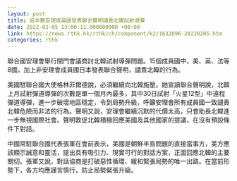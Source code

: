 ```yaml
---
layout: post
title: 逾半數安理成員國發表聯合聲明譴責北韓試射導彈
date: 2022-02-05 13:00:11.000000000 +08:00
link: https://news.rthk.hk/rthk/ch/component/k2/1632096-20220205.htm
categories: rthk
---
```


聯合國安理會舉行閉門會議商討北韓試射導彈問題。15個成員國中，美、英、法等8國，加上非安理會成員國日本發表聯合聲明，譴責北韓的行為。

美國駐聯合國大使格林菲爾德說，必須繼續向北韓施壓。她宣讀聯合聲明說，北韓上月試射彈道導彈的次數是單一個月內最多，其中30日試射「火星12型」中遠程彈道導彈，進一步破壞地區穩定，令到局勢升級，呼籲安理會所有成員國一致譴責北韓危險而非法的行為。聲明又說，安理會繼續沉默的代價太高，只會助長北韓進一步無視國際社會。聲明敦促北韓積極回應美國及其他國家的提議，在沒有預設條件下對話。

中國常駐聯合國代表張軍在會前表示，美國是朝鮮半島問題的直接當事方，美方應該顯示誠意和靈活，提出具有吸引力、現實可行的對話方案，正面回應北韓的主要關切。張軍又說，對話協商是打破惡性循環、緩和緊張局勢的唯一出路。在當前形勢下，各方均應謹言慎行，防止局勢緊張升級。
